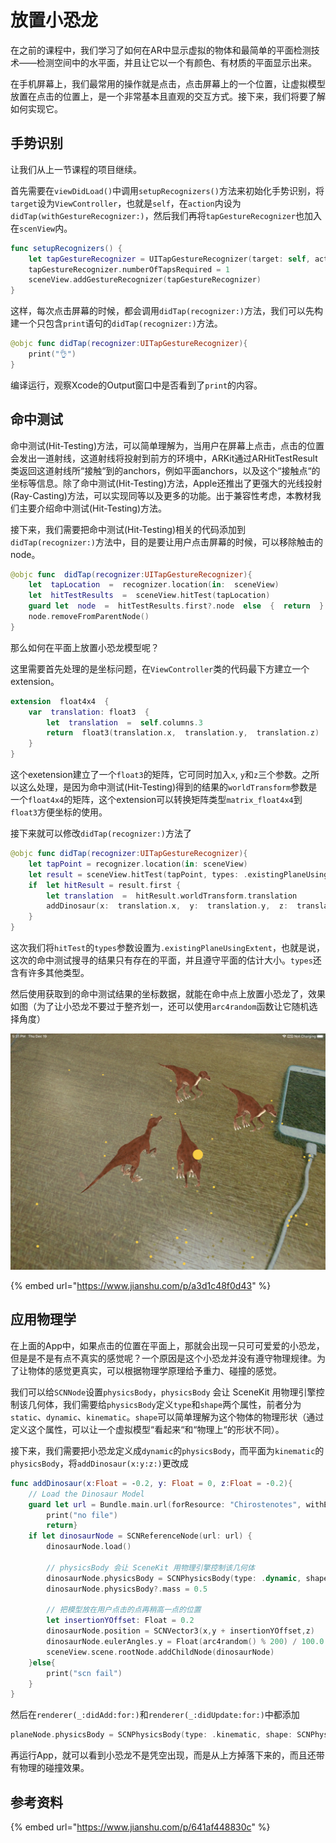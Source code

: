 # 放置小恐龙

在之前的课程中，我们学习了如何在AR中显示虚拟的物体和最简单的平面检测技术——检测空间中的水平面，并且让它以一个有颜色、有材质的平面显示出来。

在手机屏幕上，我们最常用的操作就是点击，点击屏幕上的一个位置，让虚拟模型放置在点击的位置上，是一个非常基本且直观的交互方式。接下来，我们将要了解如何实现它。

## 手势识别

让我们从上一节课程的项目继续。

首先需要在`viewDidLoad()`中调用`setupRecognizers()`方法来初始化手势识别，将`target`设为`ViewController`，也就是`self`，在`action`内设为`didTap(withGestureRecognizer:)`，然后我们再将`tapGestureRecognizer`也加入在`scenView`内。

```swift
func setupRecognizers() {
    let tapGestureRecognizer = UITapGestureRecognizer(target: self, action: #selector(ViewController.didTap(recognizer:) ))
    tapGestureRecognizer.numberOfTapsRequired = 1
    sceneView.addGestureRecognizer(tapGestureRecognizer)
}
```

这样，每次点击屏幕的时候，都会调用`didTap(recognizer:)`方法，我们可以先构建一个只包含`print`语句的`didTap(recognizer:)`方法。

```swift
@objc func didTap(recognizer:UITapGestureRecognizer){
    print("👌")
}
```

编译运行，观察Xcode的Output窗口中是否看到了`print`的内容。

## 命中测试

命中测试\(Hit-Testing\)方法，可以简单理解为，当用户在屏幕上点击，点击的位置会发出一道射线，这道射线将投射到前方的环境中，ARKit通过ARHitTestResult类返回这道射线所“接触“到的anchors，例如平面anchors，以及这个“接触点“的坐标等信息。除了命中测试\(Hit-Testing\)方法，Apple还推出了更强大的光线投射\(Ray-Casting\)方法，可以实现同等以及更多的功能。出于兼容性考虑，本教材我们主要介绍命中测试\(Hit-Testing\)方法。

接下来，我们需要把命中测试\(Hit-Testing\)相关的代码添加到`didTap(recognizer:)`方法中，目的是要让用户点击屏幕的时候，可以移除触击的node。

```swift
@objc func  didTap(recognizer:UITapGestureRecognizer){
    let  tapLocation  =  recognizer.location(in:  sceneView)
    let  hitTestResults  =  sceneView.hitTest(tapLocation)
    guard let  node  =  hitTestResults.first?.node  else  {  return  }
    node.removeFromParentNode()
}
```

那么如何在平面上放置小恐龙模型呢？

这里需要首先处理的是坐标问题，在`ViewController`类的代码最下方建立一个extension。

```swift
extension  float4x4  {
    var  translation: float3  {
        let  translation  =  self.columns.3
        return  float3(translation.x,  translation.y,  translation.z)
    }
}
```

这个exetension建立了一个`float3`的矩阵，它可同时加入`x`, `y`和`z`三个参数。之所以这么处理，是因为命中测试\(Hit-Testing\)得到的结果的`worldTransform`参数是一个`float4x4`的矩阵，这个extension可以转换矩阵类型`matrix_float4x4`到`float3`方便坐标的使用。

接下来就可以修改`didTap(recognizer:)`方法了

```swift
@objc func didTap(recognizer:UITapGestureRecognizer){
    let tapPoint = recognizer.location(in: sceneView)
    let result = sceneView.hitTest(tapPoint, types: .existingPlaneUsingExtent)
    if  let hitResult = result.first {
        let translation  =  hitResult.worldTransform.translation
        addDinosaur(x:  translation.x,  y:  translation.y,  z:  translation.z)
    }
}
```

这次我们将`hitTest`的`types`参数设置为`.existingPlaneUsingExtent`，也就是说，这次的命中测试搜寻的结果只有存在的平面，并且遵守平面的估计大小。`types`还含有许多其他类型。

然后使用获取到的命中测试结果的坐标数据，就能在命中点上放置小恐龙了，效果如图（为了让小恐龙不要过于整齐划一，还可以使用`arc4random`函数让它随机选择角度）

![](.gitbook/assets/img_a3fa6d931897-1.jpeg)

{% embed url="https://www.jianshu.com/p/a3d1c48f0d43" %}

## 应用物理学

在上面的App中，如果点击的位置在平面上，那就会出现一只可可爱爱的小恐龙，但是是不是有点不真实的感觉呢？一个原因是这个小恐龙并没有遵守物理规律。为了让物体的感觉更真实，可以根据物理学原理给予重力、碰撞的感觉。

我们可以给`SCNNode`设置`physicsBody`，`physicsBody` 会让 SceneKit 用物理引擎控制该几何体，我们需要给`physicsBody`定义`type`和`shape`两个属性，前者分为`static`、`dynamic`、`kinematic`。`shape`可以简单理解为这个物体的物理形状（通过定义这个属性，可以让一个虚拟模型“看起来“和“物理上“的形状不同）。

接下来，我们需要把小恐龙定义成`dynamic`的`physicsBody`，而平面为`kinematic`的`physicsBody`，将`addDinosaur(x:y:z:)`更改成

```swift
func addDinosaur(x:Float = -0.2, y: Float = 0, z:Float = -0.2){
    // Load the Dinosaur Model
    guard let url = Bundle.main.url(forResource: "Chirostenotes", withExtension: "scn", subdirectory: "art.scnassets") else {
        print("no file")
        return}
    if let dinosaurNode = SCNReferenceNode(url: url) {
        dinosaurNode.load()
        
        // physicsBody 会让 SceneKit 用物理引擎控制该几何体
        dinosaurNode.physicsBody = SCNPhysicsBody(type: .dynamic, shape: SCNPhysicsShape(node: dinosaurNode, options: nil))
        dinosaurNode.physicsBody?.mass = 0.5
        
        // 把模型放在用户点击的点再稍高一点的位置
        let insertionYOffset: Float = 0.2
        dinosaurNode.position = SCNVector3(x,y + insertionYOffset,z)
        dinosaurNode.eulerAngles.y = Float(arc4random() % 200) / 100.0 * .pi
        sceneView.scene.rootNode.addChildNode(dinosaurNode)
    }else{
        print("scn fail")
    }
}

```

然后在`renderer(_:didAdd:for:)`和`renderer(_:didUpdate:for:)`中都添加

```swift
planeNode.physicsBody = SCNPhysicsBody(type: .kinematic, shape: SCNPhysicsShape(geometry: plane, options: nil))
```

再运行App，就可以看到小恐龙不是凭空出现，而是从上方掉落下来的，而且还带有物理的碰撞效果。

## 参考资料

{% embed url="https://www.jianshu.com/p/641af448830c" %}


